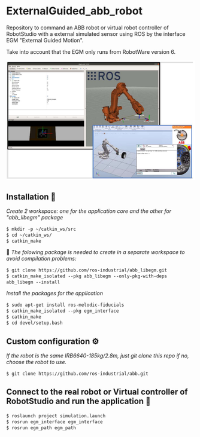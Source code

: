 # ExternalGuided_abb_robot
Repository to command an ABB robot or virtual robot controller of RobotStudio with a external simulated sensor using ROS by the interface EGM "External Guided Motion".

Take into account that the EGM only runs from RobotWare version 6. 

![ROS external guiding of a virtual controller robot using EGM](https://github.com/esdalar/ExternalGuided_abb_robot/blob/main/external_guided_app_ROS_RobotStudio.png)

## Installation 🔧

_Create 2 workspace: one for the application core and the other for "abb_libegm" package_

```
$ mkdir -p ~/catkin_ws/src
$ cd ~/catkin_ws/
$ catkin_make
```

 📌 _The folowing package is needed to create in a separate workspace to avoid compilation problems:_

```
$ git clone https://github.com/ros-industrial/abb_libegm.git
$ catkin_make_isolated --pkg abb_libegm --only-pkg-with-deps abb_libegm --install
```
_Install the packages for the application_

```
$ sudo apt-get install ros-melodic-fiducials
$ catkin_make_isolated --pkg egm_interface
$ catkin_make
$ cd devel/setup.bash

```

## Custom configuration ⚙️

_If the robot is the same IRB6640-185kg/2.8m, just git clone this repo_
_if no,  choose the robot to use._


```
$ git clone https://github.com/ros-industrial/abb.git
```

## Connect to the real robot or Virtual controller of RobotStudio and run the application  🚀
```
$ roslaunch project simulation.launch
$ rosrun egm_interface egm_interface
$ rosrun egm_path egm_path

```



